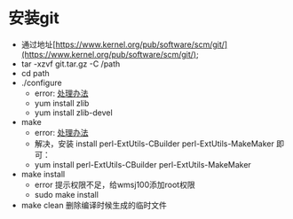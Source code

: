 # 安装git
- 通过地址[https://www.kernel.org/pub/software/scm/git/](https://www.kernel.org/pub/software/scm/git/);
- tar -xzvf git.tar.gz -C /path
- cd path
- ./configure
	- error: [处理办法](http://blog.csdn.net/konga/article/details/41383543)
	- yum install zlib
	- yum install zlib-devel
- make
	- error: [处理办法](http://blog.csdn.net/w_yunlong/article/details/70047050)
	- 解决，安装 install perl-ExtUtils-CBuilder perl-ExtUtils-MakeMaker 即可：
	- yum install perl-ExtUtils-CBuilder perl-ExtUtils-MakeMaker
- make install 
	- error 提示权限不足，给wmsj100添加root权限
	- sudo make install 
- make clean 删除编译时候生成的临时文件
